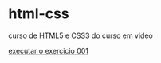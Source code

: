# html-css
 curso de HTML5 e CSS3 do curso em video

<a href="https://github.com/iagopacheco07/html-css/blob/main/exercicios/ex001/index.html">executar o exercicio 001</a>